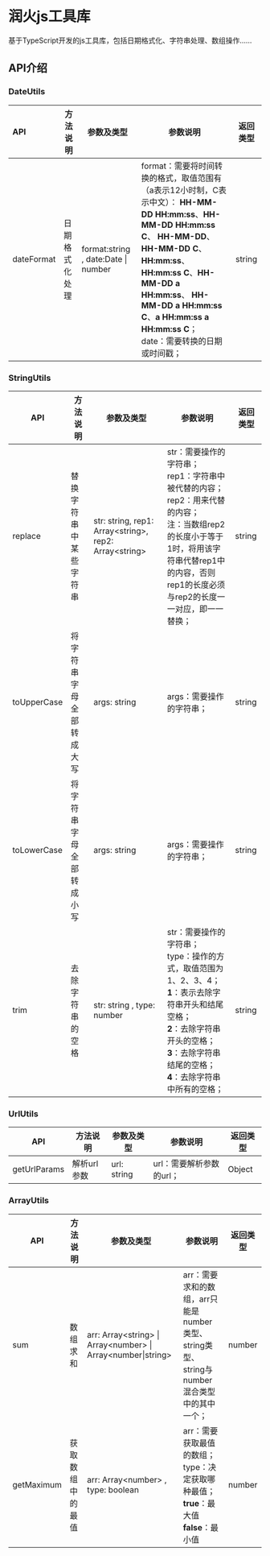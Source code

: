 # 润火js工具库

基于TypeScript开发的js工具库，包括日期格式化、字符串处理、数组操作……

## API介绍

### DateUtils
| API        |方法说明| 参数及类型                       | 参数说明   | 返回类型 |
|:----------|-|-------------------------------|------|-----|
| dateFormat| 日期格式化处理 | format:string , date:Date \| number | format：需要将时间转换的格式，取值范围有（a表示12小时制，C表示中文）： **HH-MM-DD HH:mm:ss**、**HH-MM-DD HH:mm:ss C**、 **HH-MM-DD**、**HH-MM-DD C**、**HH:mm:ss**、**HH:mm:ss C**、**HH-MM-DD a HH:mm:ss**、 **HH-MM-DD a HH:mm:ss C**、**a HH:mm:ss** **a HH:mm:ss C**；<br/>date：需要转换的日期或时间戳； |string|


### StringUtils
| API  |方法说明| 参数及类型 | 参数说明 | 返回类型     |
| ---- |-| ---------- | ---------------- | ---- |
| replace| 替换字符串中某些字符串 | str: string, rep1: Array\<string>, rep2: Array\<string> | str：需要操作的字符串；<br/>rep1：字符串中被代替的内容；<br/>rep2：用来代替的内容；<br/>注：当数组rep2的长度小于等于1时，将用该字符串代替rep1中的内容，否则rep1的长度必须与rep2的长度一一对应，即一一替换； | string |
| toUpperCase| 将字符串字母全部转成大写 | args: string | args：需要操作的字符串； | string |
| toLowerCase |将字符串字母全部转成小写| args: string | args：需要操作的字符串； | string |
| trim| 去除字符串的空格 | str: string , type: number | str：需要操作的字符串；<br/>type：操作的方式，取值范围为1、2、3、4；<br/>**1**：表示去除字符串开头和结尾空格；<br/>**2**：去除字符串开头的空格；<br/>**3**：去除字符串结尾的空格；<br/>**4**：去除字符串中所有的空格； | string |

### UrlUtils

| API         | 方法说明 | 参数及类型  | 参数说明                 | 返回类型 |
| ------------ |---| ----------- | ------------------------ | -------- |
| getUrlParams |解析url参数| url: string | url：需要解析参数的url； | Object   |

### ArrayUtils

| API       | 方法说明 | 参数及类型                                      | 参数说明                                                     | 返回类型         |
| ----------|-- | ----------------------------------------------- | ------------------------------------------------------------ | ---------------- |
| sum        |数组求和| arr: Array\<string> \| Array\<number> \| Array<number\|string> | arr：需要求和的数组，arr只能是number类型、string类型、string与number混合类型中的其中一个； | number |
| getMaximum |获取数组中的最值| arr: Array\<number> , type: boolean | arr：需要获取最值的数组；<br/>type：决定获取哪种最值；<br/>**true**：最大值<br/>**false**：最小值 | number           |

